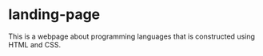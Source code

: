 # landing-page

This is a webpage about programming languages that is constructed using HTML and CSS.
